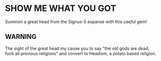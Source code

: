 # SHOW ME WHAT YOU GOT
Summon a great head from the Signus-5 expanse with this *useful* gem!

## WARNING
The sight of the great head my cause you to say "the old gods are dead, fuck all previous religions"
and convert to Headism, a potato based religion.
